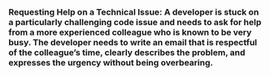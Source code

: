 ### Requesting Help on a Technical Issue: A developer is stuck on a particularly challenging code issue and needs to ask for help from a more experienced colleague who is known to be very busy. The developer needs to write an email that is respectful of the colleague’s time, clearly describes the problem, and expresses the urgency without being overbearing.
